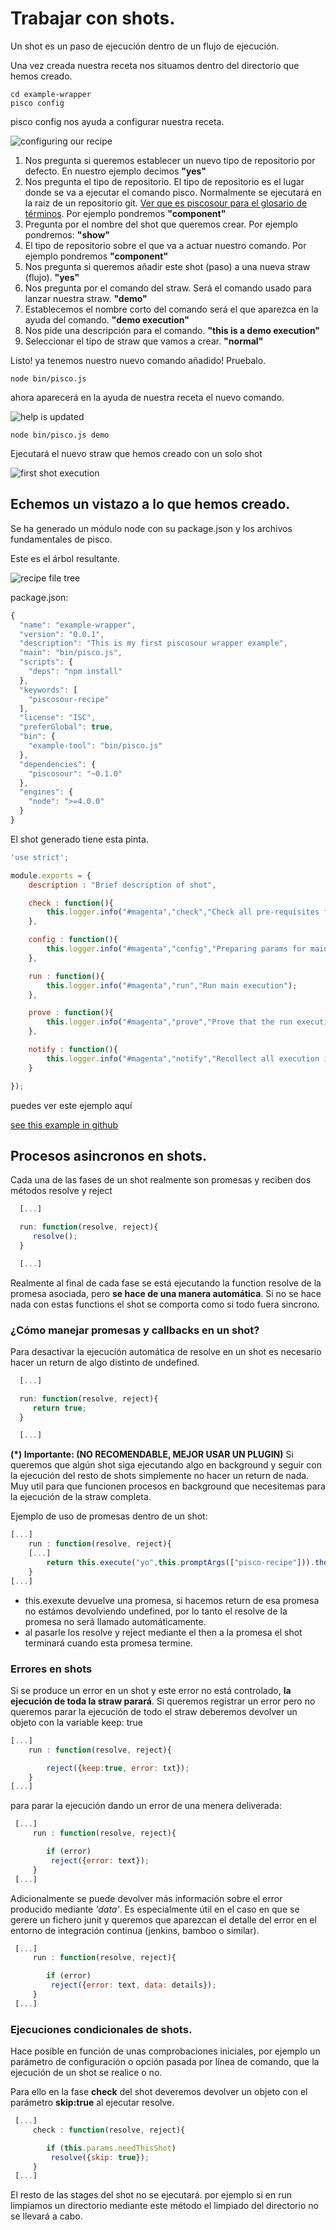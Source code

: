# Trabajar con shots.

Un shot es un paso de ejecución dentro de un flujo de ejecución.

Una vez creada nuestra receta nos situamos dentro del directorio que hemos creado.

    cd example-wrapper
    pisco config

pisco config nos ayuda a configurar nuestra receta.

![configuring our recipe](images/started6.png)

1. Nos pregunta si queremos establecer un nuevo tipo de repositorio por defecto. En nuestro ejemplo decimos **"yes"**
2. Nos pregunta el tipo de repositorio. El tipo de repositorio es el lugar donde se va a ejecutar el comando pisco. Normalmente se ejecutará en la raiz de un repositorio git. [Ver que es piscosour para el glosario de términos](what_is_piscosour.md).
Por ejemplo pondremos **"component"**
3. Pregunta por el nombre del shot que queremos crear. Por ejemplo pondremos: **"show"**
4. El tipo de repositorio sobre el que va a actuar nuestro comando. Por ejemplo pondremos **"component"**
5. Nos pregunta si queremos añadir este shot (paso) a una nueva straw (flujo). **"yes"**
6. Nos pregunta por el comando del straw. Será el comando usado para lanzar nuestra straw. **"demo"**
7. Establecemos el nombre corto del comando será el que aparezca en la ayuda del comando. **"demo execution"**
8. Nos pide una descripción para el comando. **"this is a demo execution"**
9. Seleccionar el tipo de straw que vamos a crear. **"normal"**

Listo! ya tenemos nuestro nuevo comando añadido! Pruebalo.

    node bin/pisco.js

ahora aparecerá en la ayuda de nuestra receta el nuevo comando.

![help is updated](images/started8.png)

    node bin/pisco.js demo

Ejecutará el nuevo straw que hemos creado con un solo shot

![first shot execution](images/started9.png)

## Echemos un vistazo a lo que hemos creado.

Se ha generado un módulo node con su package.json y los archivos fundamentales de pisco.

Este es el árbol resultante.

![recipe file tree](images/started7.png)

package.json:
```js
{
  "name": "example-wrapper",
  "version": "0.0.1",
  "description": "This is my first piscosour wrapper example",
  "main": "bin/pisco.js",
  "scripts": {
    "deps": "npm install"
  },
  "keywords": [
    "piscosour-recipe"
  ],
  "license": "ISC",
  "preferGlobal": true,
  "bin": {
    "example-tool": "bin/pisco.js"
  },
  "dependencies": {
    "piscosour": "~0.1.0"
  },
  "engines": {
    "node": ">=4.0.0"
  }
}
```

El shot generado tiene esta pinta.

```js
'use strict';

module.exports = {
    description : "Brief description of shot",

    check : function(){
        this.logger.info("#magenta","check","Check all pre-requisites for the execution");
    },

    config : function(){
        this.logger.info("#magenta","config","Preparing params for main execution");
    },

    run : function(){
        this.logger.info("#magenta","run","Run main execution");
    },

    prove : function(){
        this.logger.info("#magenta","prove","Prove that the run execution was ok");
    },

    notify : function(){
        this.logger.info("#magenta","notify","Recollect all execution information and notify");
    }

});


```

puedes ver este ejemplo aquí

[see this example in github](https://github.com/cellsjs/piscosour-examples)

## Procesos asincronos en shots.

Cada una de las fases de un shot realmente son promesas y reciben dos métodos resolve y reject

```js
  [...]

  run: function(resolve, reject){
     resolve();
  }

  [...]
```

Realmente al final de cada fase se está ejecutando la function resolve de la promesa asociada, pero **se hace de una manera automática**. Si no se hace nada con estas functions el shot se comporta como si todo fuera sincrono.

### ¿Cómo manejar promesas y callbacks en un shot?

Para desactivar la ejecución automática de resolve en un shot es necesario hacer un return de algo distinto de undefined.

```js
  [...]

  run: function(resolve, reject){
     return true;
  }

  [...]
```

**(*) Importante: (NO RECOMENDABLE, MEJOR USAR UN PLUGIN)** Si queremos que algún shot siga ejecutando algo en background y seguir con la ejecución del resto de shots simplemente no hacer un return de nada. Muy util para que funcionen procesos en background que necesitemas para la ejecución de la straw completa.

Ejemplo de uso de promesas dentro de un shot:

```js
[...]
    run : function(resolve, reject){
    [...]
        return this.execute("yo",this.promptArgs(["pisco-recipe"])).then(resolve,reject);
    }
[...]

```

- this.exexute devuelve una promesa, si hacemos return de esa promesa no estámos devolviendo undefined, por lo tanto el resolve de la promesa no será llamado automáticamente.
- al pasarle los resolve y reject mediante el then a la promesa el shot terminará cuando esta promesa termine.

### Errores en shots

Si se produce un error en un shot y este error no está controlado, **la ejecución de toda la straw parará**. Si queremos registrar un error pero no queremos parar la ejecución de todo el straw deberemos devolver un objeto con la variable keep: true

```js
[...]
    run : function(resolve, reject){

        reject({keep:true, error: txt});
    }
[...]

```

para parar la ejecución dando un error de una menera deliverada:

```js
 [...]
     run : function(resolve, reject){

        if (error)
         reject({error: text});
     }
 [...]

```

Adicionalmente se puede devolver más información sobre el error producido mediante *'data'*. Es especialmente útil en el caso en que se gerere un fichero junit y queremos que aparezcan el detalle del error en el entorno de integración continua (jenkins, bamboo o similar).

```js
 [...]
     run : function(resolve, reject){

        if (error)
         reject({error: text, data: details});
     }
 [...]

```



### Ejecuciones condicionales de shots.

Hace posible en función de unas comprobaciones iniciales, por ejemplo un parámetro de configuración o opción pasada por línea de comando, que la ejecución de un shot se realice o no.

Para ello en la fase **check** del shot deveremos devolver un objeto con el parámetro **skip:true** al ejecutar resolve.

```js
 [...]
     check : function(resolve, reject){

        if (this.params.needThisShot)
         resolve({skip: true});
     }
 [...]

```

El resto de las stages del shot no se ejecutará. por ejemplo si en run limpiamos un directorio mediante este método el limpiado del directorio no se llevará a cabo.



